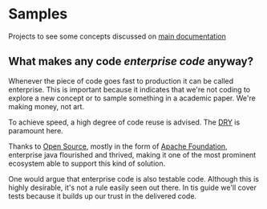 # Samples

Projects to see some concepts discussed on [main documentation](../docs/)

## What makes any code _enterprise code_ anyway?

Whenever the piece of code goes fast to production it can be called enterprise.
This is important because it indicates that we're not coding to explore a new
concept or to sample something in a academic paper. We're making money, not art.

To achieve speed, a high degree of code reuse is advised. The [DRY][0050] is
paramount here.

Thanks to [Open Source][0051], mostly in the form of [Apache Foundation][0052],
enterprise java flourished and thrived, making it one of the most prominent
ecosystem able to support this kind of solution.

One would argue that enterprise code is also testable code. Although this is
highly desirable, it's not a rule easily seen out there. In tis guide we'll
cover tests because it builds up our trust in the delivered code.

[0050]: https://en.wikipedia.org/wiki/Don%27t_repeat_yourself
[0051]: https://en.wikipedia.org/wiki/Open_source
[0052]: https://www.apache.org/
